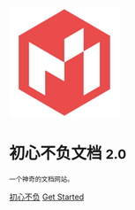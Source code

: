 <!--
 * @Description: 封面
 * @Author: panrui
 * @Date: 2021-05-20 16:50:58
 * @LastEditTime: 2024-04-29 13:42:07
 * @LastEditors: prui
 * 不忘初心,不负梦想
-->
![logo](_media/icon.png)

# 初心不负文档 <small>2.0</small>

<small>一个神奇的文档网站。</small>

<!-- [GitHub](https://github.com/docsifyjs/docsify/) -->
[初心不负](http://vue.panrui.top:8001)
[Get Started](/README)